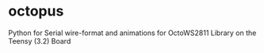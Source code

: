 # octopus
Python for Serial wire-format and animations for OctoWS2811 Library on the Teensy (3.2) Board
